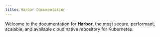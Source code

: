 ```yaml
---
title: Harbor Documentation
---
```


Welcome to the documentation for **Harbor**, the most secure, performant, scalable, and available cloud native repository for Kubernetes.
